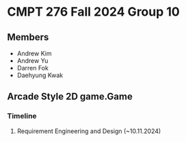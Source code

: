 # CMPT 276 Fall 2024 Group 10
## Members
- Andrew Kim
- Andrew Yu
- Darren Fok
- Daehyung Kwak

## Arcade Style 2D game.Game
### Timeline
1. Requirement Engineering and Design (~10.11.2024)
